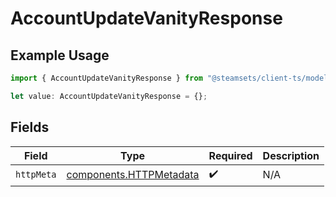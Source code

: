 # AccountUpdateVanityResponse

## Example Usage

```typescript
import { AccountUpdateVanityResponse } from "@steamsets/client-ts/models/operations";

let value: AccountUpdateVanityResponse = {};
```

## Fields

| Field                                                              | Type                                                               | Required                                                           | Description                                                        |
| ------------------------------------------------------------------ | ------------------------------------------------------------------ | ------------------------------------------------------------------ | ------------------------------------------------------------------ |
| `httpMeta`                                                         | [components.HTTPMetadata](../../models/components/httpmetadata.md) | :heavy_check_mark:                                                 | N/A                                                                |